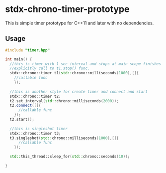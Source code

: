# stdx-chrono-timer-prototype

This is simple timer prototype for C++11 and later with no dependencies. 

## Usage

```cpp
#include "timer.hpp"

int main() {
  //this is timer with 1 sec interval and stops at main scope finishes or
  //explicitly call to t1.stop() func.
  stdx::chrono::timer t1(std::chrono::milliseconds(1000),[]{
    //callable func
    });
    
  //this is another style for create timer and connect and start
  stdx::chrono::timer t2;
  t2.set_interval(std::chrono::milliseconds(2000));
  t2.connect([]{
      //callable func
    });
  t2.start();
    
  //this is singleshot timer
  stdx::chrono::timer t3;
  t3.singleshot(std::chrono::milliseconds(1000),[]{
      //callable func
    });
      
  std::this_thread::sleep_for(std::chrono::seconds(10));
      
}
 
 ```
